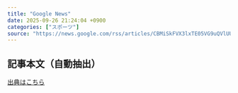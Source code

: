 ```yaml
---
title: "Google News"
date: 2025-09-26 21:24:04 +0900
categories: ["スポーツ"]
source: "https://news.google.com/rss/articles/CBMiSkFVX3lxTE05VG9uQVlUUk5mUWJXeUM1Q0g3MWo1UDY1WWFqeUtkUnhzVWpfQzZwdmVMLU1aZWpGMFRaeDdIUVpjUGhPOHY5bkNn?oc=5"
---
```


## 記事本文（自動抽出）
<body class="y0K44d EA71Tc" id="readabilityBody"></body>

[出典はこちら](https://news.google.com/rss/articles/CBMiSkFVX3lxTE05VG9uQVlUUk5mUWJXeUM1Q0g3MWo1UDY1WWFqeUtkUnhzVWpfQzZwdmVMLU1aZWpGMFRaeDdIUVpjUGhPOHY5bkNn?oc=5)
